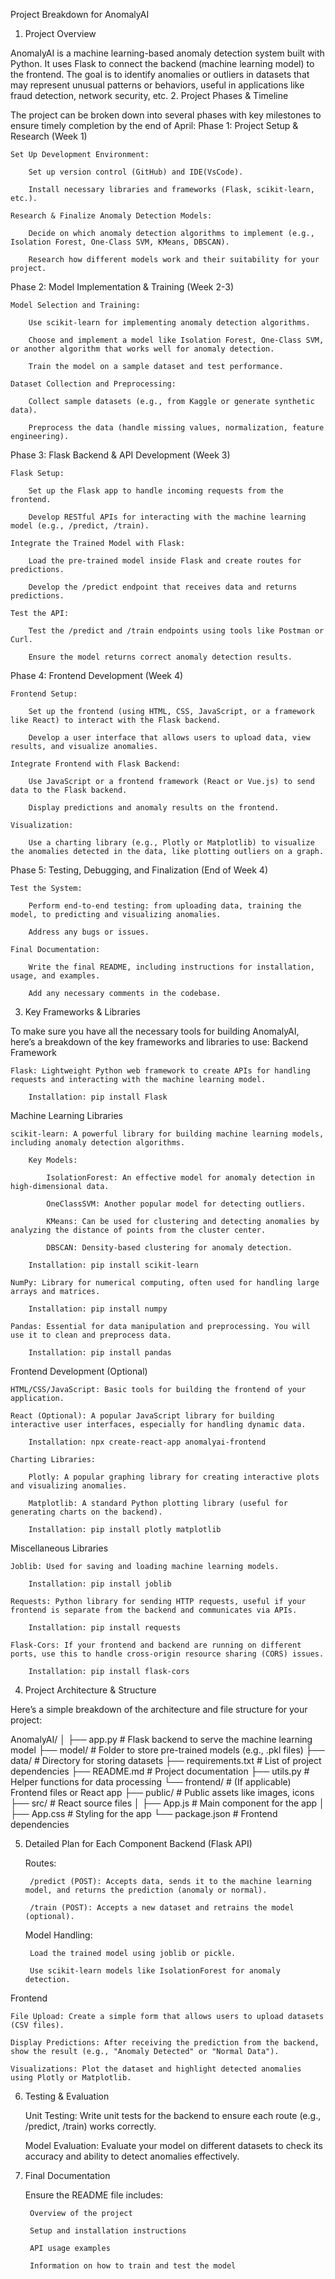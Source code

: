 Project Breakdown for AnomalyAI
1. Project Overview

AnomalyAI is a machine learning-based anomaly detection system built with Python. It uses Flask to connect the backend (machine learning model) to the frontend. The goal is to identify anomalies or outliers in datasets that may represent unusual patterns or behaviors, useful in applications like fraud detection, network security, etc.
2. Project Phases & Timeline

The project can be broken down into several phases with key milestones to ensure timely completion by the end of April:
Phase 1: Project Setup & Research (Week 1)

    Set Up Development Environment:

        Set up version control (GitHub) and IDE(VsCode).

        Install necessary libraries and frameworks (Flask, scikit-learn, etc.).

    Research & Finalize Anomaly Detection Models:

        Decide on which anomaly detection algorithms to implement (e.g., Isolation Forest, One-Class SVM, KMeans, DBSCAN).

        Research how different models work and their suitability for your project.

Phase 2: Model Implementation & Training (Week 2-3)

    Model Selection and Training:

        Use scikit-learn for implementing anomaly detection algorithms.

        Choose and implement a model like Isolation Forest, One-Class SVM, or another algorithm that works well for anomaly detection.

        Train the model on a sample dataset and test performance.

    Dataset Collection and Preprocessing:

        Collect sample datasets (e.g., from Kaggle or generate synthetic data).

        Preprocess the data (handle missing values, normalization, feature engineering).

Phase 3: Flask Backend & API Development (Week 3)

    Flask Setup:

        Set up the Flask app to handle incoming requests from the frontend.

        Develop RESTful APIs for interacting with the machine learning model (e.g., /predict, /train).

    Integrate the Trained Model with Flask:

        Load the pre-trained model inside Flask and create routes for predictions.

        Develop the /predict endpoint that receives data and returns predictions.

    Test the API:

        Test the /predict and /train endpoints using tools like Postman or Curl.

        Ensure the model returns correct anomaly detection results.

Phase 4: Frontend Development (Week 4)

    Frontend Setup:

        Set up the frontend (using HTML, CSS, JavaScript, or a framework like React) to interact with the Flask backend.

        Develop a user interface that allows users to upload data, view results, and visualize anomalies.

    Integrate Frontend with Flask Backend:

        Use JavaScript or a frontend framework (React or Vue.js) to send data to the Flask backend.

        Display predictions and anomaly results on the frontend.

    Visualization:

        Use a charting library (e.g., Plotly or Matplotlib) to visualize the anomalies detected in the data, like plotting outliers on a graph.

Phase 5: Testing, Debugging, and Finalization (End of Week 4)

    Test the System:

        Perform end-to-end testing: from uploading data, training the model, to predicting and visualizing anomalies.

        Address any bugs or issues.

    Final Documentation:

        Write the final README, including instructions for installation, usage, and examples.

        Add any necessary comments in the codebase.

3. Key Frameworks & Libraries

To make sure you have all the necessary tools for building AnomalyAI, here’s a breakdown of the key frameworks and libraries to use:
Backend Framework

    Flask: Lightweight Python web framework to create APIs for handling requests and interacting with the machine learning model.

        Installation: pip install Flask

Machine Learning Libraries

    scikit-learn: A powerful library for building machine learning models, including anomaly detection algorithms.

        Key Models:

            IsolationForest: An effective model for anomaly detection in high-dimensional data.

            OneClassSVM: Another popular model for detecting outliers.

            KMeans: Can be used for clustering and detecting anomalies by analyzing the distance of points from the cluster center.

            DBSCAN: Density-based clustering for anomaly detection.

        Installation: pip install scikit-learn

    NumPy: Library for numerical computing, often used for handling large arrays and matrices.

        Installation: pip install numpy

    Pandas: Essential for data manipulation and preprocessing. You will use it to clean and preprocess data.

        Installation: pip install pandas

Frontend Development (Optional)

    HTML/CSS/JavaScript: Basic tools for building the frontend of your application.

    React (Optional): A popular JavaScript library for building interactive user interfaces, especially for handling dynamic data.

        Installation: npx create-react-app anomalyai-frontend

    Charting Libraries:

        Plotly: A popular graphing library for creating interactive plots and visualizing anomalies.

        Matplotlib: A standard Python plotting library (useful for generating charts on the backend).

        Installation: pip install plotly matplotlib

Miscellaneous Libraries

    Joblib: Used for saving and loading machine learning models.

        Installation: pip install joblib

    Requests: Python library for sending HTTP requests, useful if your frontend is separate from the backend and communicates via APIs.

        Installation: pip install requests

    Flask-Cors: If your frontend and backend are running on different ports, use this to handle cross-origin resource sharing (CORS) issues.

        Installation: pip install flask-cors

4. Project Architecture & Structure

Here’s a simple breakdown of the architecture and file structure for your project:

AnomalyAI/
│
├── app.py                # Flask backend to serve the machine learning model
├── model/                # Folder to store pre-trained models (e.g., .pkl files)
├── data/                 # Directory for storing datasets
├── requirements.txt      # List of project dependencies
├── README.md             # Project documentation
├── utils.py              # Helper functions for data processing
└── frontend/             # (If applicable) Frontend files or React app
    ├── public/           # Public assets like images, icons
    ├── src/              # React source files
    │   ├── App.js        # Main component for the app
    │   ├── App.css       # Styling for the app
    └── package.json      # Frontend dependencies

5. Detailed Plan for Each Component
Backend (Flask API)

    Routes:

        /predict (POST): Accepts data, sends it to the machine learning model, and returns the prediction (anomaly or normal).

        /train (POST): Accepts a new dataset and retrains the model (optional).

    Model Handling:

        Load the trained model using joblib or pickle.

        Use scikit-learn models like IsolationForest for anomaly detection.

Frontend

    File Upload: Create a simple form that allows users to upload datasets (CSV files).

    Display Predictions: After receiving the prediction from the backend, show the result (e.g., "Anomaly Detected" or "Normal Data").

    Visualizations: Plot the dataset and highlight detected anomalies using Plotly or Matplotlib.

6. Testing & Evaluation

    Unit Testing: Write unit tests for the backend to ensure each route (e.g., /predict, /train) works correctly.

    Model Evaluation: Evaluate your model on different datasets to check its accuracy and ability to detect anomalies effectively.

7. Final Documentation

    Ensure the README file includes:

        Overview of the project

        Setup and installation instructions

        API usage examples

        Information on how to train and test the model

